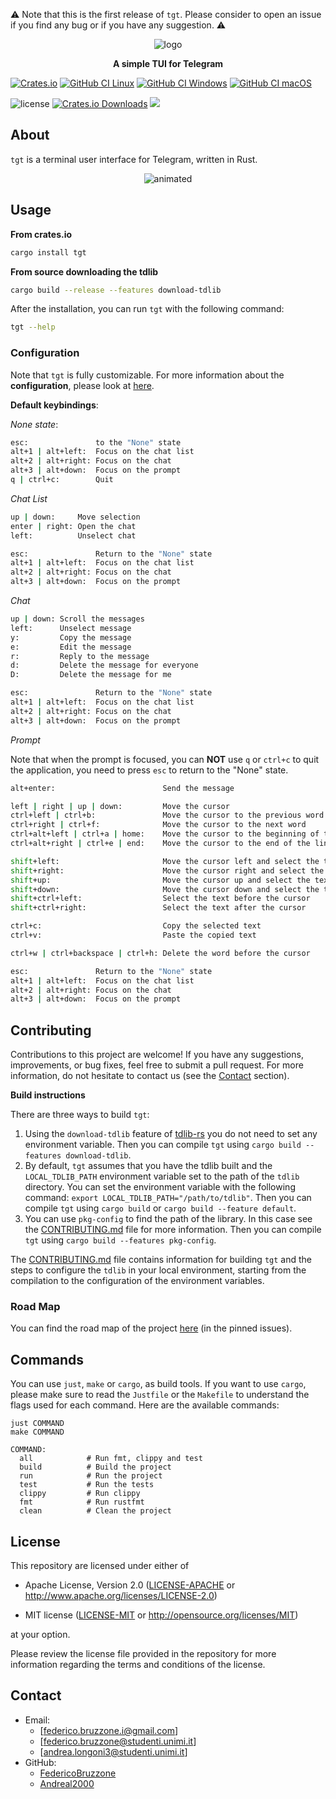 [crates-io]: https://crates.io/crates/tgt
[crates-io-shield]: https://img.shields.io/crates/v/tgt
[github-ci-linux]: https://github.com/FedericoBruzzone/tgt/actions/workflows/ci-linux.yml
[github-ci-linux-shield]: https://github.com/FedericoBruzzone/tgt/actions/workflows/ci-linux.yml/badge.svg
[github-ci-windows]: https://github.com/FedericoBruzzone/tgt/actions/workflows/ci-windows.yml
[github-ci-windows-shield]: https://github.com/FedericoBruzzone/tgt/actions/workflows/ci-windows.yml/badge.svg
[github-ci-macos]: https://github.com/FedericoBruzzone/tgt/actions/workflows/ci-macos.yml
[github-ci-macos-shield]: https://github.com/FedericoBruzzone/tgt/actions/workflows/ci-macos.yml/badge.svg
[github-license-mit]: https://github.com/FedericoBruzzone/tgt/blob/main/LICENSE-MIT
[github-license-apache]: https://github.com/FedericoBruzzone/tgt/blob/main/LICENSE-APACHE
[github-license-shield]: https://img.shields.io/github/license/FedericoBruzzone/tgt
[total-lines]: https://github.com/FedericoBruzzone/tgt
[total-lines-shield]: https://tokei.rs/b1/github/FedericoBruzzone/tgt?type=Rust,Python
[creates-io-downloads]: https://crates.io/crates/tgt
[creates-io-downloads-shield]: https://img.shields.io/crates/d/tgt.svg

⚠️  Note that this is the first release of `tgt`. Please consider to open an issue if you find any bug or if you have any suggestion. ⚠️

<p align="center">
    <img src="https://github.com/FedericoBruzzone/tgt/raw/main/imgs/logo.png" alt="logo" />
</p>
<p align="center">
    <b>A simple TUI for Telegram</b>
</p>

[![Crates.io][crates-io-shield]][crates-io]
[![GitHub CI Linux][github-ci-linux-shield]][github-ci-linux]
[![GitHub CI Windows][github-ci-windows-shield]][github-ci-windows]
[![GitHub CI macOS][github-ci-macos-shield]][github-ci-macos]
<!-- [![GitHub License][github-license-shield]][github-license-apache] -->
![license](https://img.shields.io/crates/l/tgt)
[![Crates.io Downloads][creates-io-downloads-shield]][creates-io-downloads]
[![][total-lines-shield]][total-lines]

## About

`tgt` is a terminal user interface for Telegram, written in Rust.

<p align="center">
  <img src="./imgs/example_movie.gif" alt="animated" />
</p>

<!-- <p align="center"> -->
<!--     <img src="https://github.com/FedericoBruzzone/tgt/raw/main/imgs/example.png" alt="example"/> -->
<!-- </p> -->

## Usage

**From crates.io**

```bash
cargo install tgt
```

**From source downloading the tdlib**

```bash
cargo build --release --features download-tdlib
```

After the installation, you can run `tgt` with the following command:

```bash
tgt --help
```


### Configuration

Note that `tgt` is fully customizable. For more information about the **configuration**, please look at [here](https://github.com/FedericoBruzzone/tgt/tree/main/docs/configuration).

**Default keybindings**:

*None state*:

```bash
esc:               to the "None" state
alt+1 | alt+left:  Focus on the chat list
alt+2 | alt+right: Focus on the chat
alt+3 | alt+down:  Focus on the prompt
q | ctrl+c:        Quit
```

*Chat List*

```bash
up | down:     Move selection
enter | right: Open the chat
left:          Unselect chat

esc:               Return to the "None" state
alt+1 | alt+left:  Focus on the chat list
alt+2 | alt+right: Focus on the chat
alt+3 | alt+down:  Focus on the prompt
```

*Chat*

```bash
up | down: Scroll the messages
left:      Unselect message
y:         Copy the message
e:         Edit the message
r:         Reply to the message
d:         Delete the message for everyone
D:         Delete the message for me

esc:               Return to the "None" state
alt+1 | alt+left:  Focus on the chat list
alt+2 | alt+right: Focus on the chat
alt+3 | alt+down:  Focus on the prompt
```

*Prompt*

Note that when the prompt is focused, you can **NOT** use `q` or `ctrl+c` to quit the application, you need to press `esc` to return to the "None" state.

```bash
alt+enter:                        Send the message

left | right | up | down:         Move the cursor
ctrl+left | ctrl+b:               Move the cursor to the previous word
ctrl+right | ctrl+f:              Move the cursor to the next word
ctrl+alt+left | ctrl+a | home:    Move the cursor to the beginning of the line (also ctrl+left+b | shift+super+left | shift+super+b)
ctrl+alt+right | ctrl+e | end:    Move the cursor to the end of the line (also ctrl+right+f | shift+super+right | shift+super+f)

shift+left:                       Move the cursor left and select the text
shift+right:                      Move the cursor right and select the text
shift+up:                         Move the cursor up and select the text
shift+down:                       Move the cursor down and select the text
shift+ctrl+left:                  Select the text before the cursor
shift+ctrl+right:                 Select the text after the cursor

ctrl+c:                           Copy the selected text
ctrl+v:                           Paste the copied text

ctrl+w | ctrl+backspace | ctrl+h: Delete the word before the cursor

esc:               Return to the "None" state
alt+1 | alt+left:  Focus on the chat list
alt+2 | alt+right: Focus on the chat
alt+3 | alt+down:  Focus on the prompt
```

## Contributing

Contributions to this project are welcome! If you have any suggestions, improvements, or bug fixes, feel free to submit a pull request.
For more information, do not hesitate to contact us (see the [Contact](#contact) section).

**Build instructions**

There are three ways to build `tgt`:

1. Using the `download-tdlib` feature of [tdlib-rs](https://github.com/FedericoBruzzone/tdlib-rs) you do not need to set any environment variable. Then you can compile `tgt` using `cargo build --features download-tdlib`.
2. By default, `tgt` assumes that you have the tdlib built and the `LOCAL_TDLIB_PATH` environment variable set to the path of the `tdlib` directory. You can set the environment variable with the following command: `export LOCAL_TDLIB_PATH="/path/to/tdlib"`. Then you can compile `tgt` using `cargo build` or `cargo build --feature default`.
3. You can use `pkg-config` to find the path of the library. In this case see the [CONTRIBUTING.md](https://github.com/FedericoBruzzone/tgt/blob/main/CONTRIBUTING.md) file for more information. Then you can compile `tgt` using `cargo build --features pkg-config`.


The [CONTRIBUTING.md](https://github.com/FedericoBruzzone/tgt/blob/main/CONTRIBUTING.md) file contains information for building `tgt` and the steps to configure the `tdlib` in your local environment, starting from the compilation to the configuration of the environment variables.

### Road Map

You can find the road map of the project [here](https://github.com/FedericoBruzzone/tg-tui/issues/1) (in the pinned issues).

## Commands

You can use `just`, `make` or `cargo`,  as build tools.
If you want to use `cargo`, please make sure to read the `Justfile` or the `Makefile` to understand the flags used for each command.
Here are the available commands:

```text
just COMMAND
make COMMAND

COMMAND:
  all            # Run fmt, clippy and test
  build          # Build the project
  run            # Run the project
  test           # Run the tests
  clippy         # Run clippy
  fmt            # Run rustfmt
  clean          # Clean the project
```

## License

This repository are licensed under either of

* Apache License, Version 2.0 ([LICENSE-APACHE][github-license-apache] or http://www.apache.org/licenses/LICENSE-2.0)

* MIT license ([LICENSE-MIT][github-license-mit] or http://opensource.org/licenses/MIT)

at your option.

Please review the license file provided in the repository for more information regarding the terms and conditions of the license.

## Contact

- Email:
  - [federico.bruzzone.i@gmail.com]
  - [federico.bruzzone@studenti.unimi.it]
  - [andrea.longoni3@studenti.unimi.it]
- GitHub:
  - [FedericoBruzzone](https://github.com/FedericoBruzzone)
  - [Andreal2000](https://github.com/Andreal2000)

<!-- [docs-rs]: https://docs.rs/tgt -->
<!-- [docs-rs-shield]: https://docs.rs/tgt/badge.svg -->
<!-- [![Docs.rs][docs-rs-shield]][docs-rs] -->
